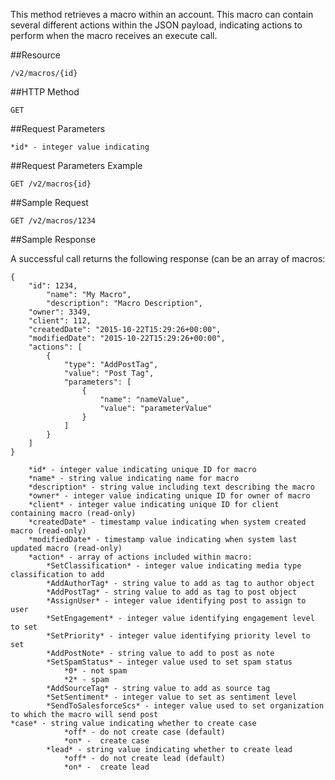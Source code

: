 This method retrieves a macro within an account. This macro can contain several different actions within the JSON payload, indicating actions to perform when the macro receives an execute call.

##Resource

	/v2/macros/{id}

##HTTP Method

	GET

##Request Parameters

	*id* - integer value indicating 

##Request Parameters Example

	GET /v2/macros{id}

##Sample Request
```
GET /v2/macros/1234
```

##Sample Response

A successful call returns the following response (can be an array of macros:
```
{
  	"id": 1234,
 		"name": "My Macro",
		"description": "Macro Description",
  	"owner": 3349,
  	"client": 112,
  	"createdDate": "2015-10-22T15:29:26+00:00",
  	"modifiedDate": "2015-10-22T15:29:26+00:00",
	"actions": [
		{
		    "type": "AddPostTag",
		    "value": "Post Tag",
		    "parameters": [
	    		{
	      			"name": "nameValue",
	      			"value": "parameterValue"
	    		}
			]
		}
	]
}

	*id* - integer value indicating unique ID for macro
	*name* - string value indicating name for macro
	*description* - string value including text describing the macro
	*owner* - integer value indicating unique ID for owner of macro
	*client* - integer value indicating unique ID for client containing macro (read-only)
	*createdDate* - timestamp value indicating when system created macro (read-only)
	*modifiedDate* - timestamp value indicating when system last updated macro (read-only)
	*action* - array of actions included within macro:
		*SetClassification* - integer value indicating media type classification to add 
		*AddAuthorTag* - string value to add as tag to author object
		*AddPostTag* - string value to add as tag to post object
		*AssignUser* - integer value identifying post to assign to user
		*SetEngagement* - integer value identifying engagement level to set
		*SetPriority* - integer value identifying priority level to set
		*AddPostNote* - string value to add to post as note 
		*SetSpamStatus* - integer value used to set spam status
			*0* - not spam
			*2* - spam
		*AddSourceTag* - string value to add as source tag 
		*SetSentiment* - integer value to set as sentiment level
		*SendToSalesforceScs* - integer value used to set organization to which the macro will send post                                                                              *case* - string value indicating whether to create case
			*off* - do not create case (default)
			*on* -  create case
		*lead* - string value indicating whether to create lead
			*off* - do not create lead (default)
			*on* -  create lead